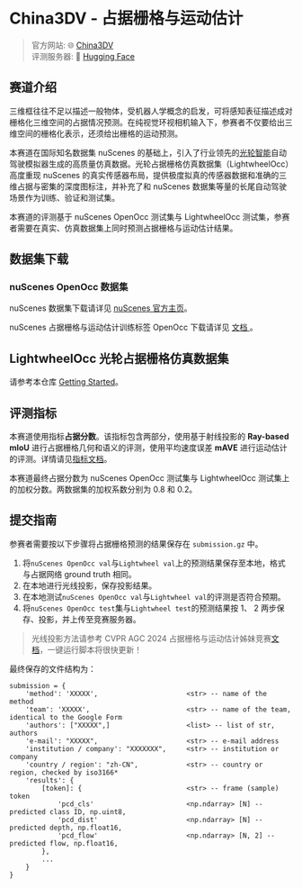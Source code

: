# China3DV - 占据栅格与运动估计
> 官方网站: :globe_with_meridians: [China3DV](http://www.csig3dv.net/2024/competition.html)  
> 评测服务器: :hugs: [Hugging Face](https://huggingface.co/spaces/China3DV-S/occupancy-and-flow-2024)

## 赛道介绍

三维框往往不足以描述一般物体，受机器人学概念的启发，可将感知表征描述成对栅格化三维空间的占据情况预测。在纯视觉环视相机输入下，参赛者不仅要给出三维空间的栅格化表示，还须给出栅格的运动预测。

本赛道在国际知名数据集 nuScenes 的基础上，引入了行业领先的[光轮智能](http://lightwheel.ai/)自动驾驶模拟器生成的高质量仿真数据。光轮占据栅格仿真数据集（LightwheelOcc）高度重现 nuScenes 的真实传感器布局，提供极度拟真的传感器数据和准确的三维占据与密集的深度图标注，并补充了和 nuScenes 数据集等量的长尾自动驾驶场景作为训练、验证和测试集。

本赛道的评测基于 nuScenes OpenOcc 测试集与 LightwheelOcc 测试集，参赛者需要在真实、仿真数据集上同时预测占据栅格与运动估计结果。

## 数据集下载

### nuScenes OpenOcc 数据集

nuScenes 数据集下载请详见 <a href="https://www.nuscenes.org/nuscenes" target="_blank">nuScenes 官方主页</a>。

nuScenes 占据栅格与运动估计训练标签 OpenOcc 下载请详见 <a href="https://github.com/OpenDriveLab/OccNet?tab=readme-ov-file#data" target="_blank"> 文档 </a>。

## LightwheelOcc 光轮占据栅格仿真数据集

请参考本仓库 [Getting Started](/docs/getting_started.md)。

## 评测指标

本赛道使用指标**占据分数**。该指标包含两部分，使用基于射线投影的 **Ray-based mIoU** 进行占据栅格几何和语义的评测，使用平均速度误差 **mAVE** 进行运动估计的评测。详情请见[指标文档](https://github.com/OpenDriveLab/OccNet/tree/challenge?tab=readme-ov-file#evaluation-metrics)。

本赛道最终占据分数为 nuScenes OpenOcc 测试集与 LightwheelOcc 测试集上的加权分数。两数据集的加权系数分别为 0.8 和 0.2。


## 提交指南

参赛者需要按以下步骤将占据栅格预测的结果保存在 `submission.gz` 中。

1. 将`nuScenes OpenOcc val`与`Lightwheel val`上的预测结果保存至本地，格式与占据网络 ground truth 相同。
2. 在本地进行光线投影，保存投影结果。
3. 在本地测试`nuScenes OpenOcc val`与`Lightwheel val`的评测是否符合预期。
4. 将`nuScenes OpenOcc test`集与`Lightwheel test`的预测结果按 1、 2 两步保存、投影，并上传至竞赛服务器。

> 光线投影方法请参考 CVPR AGC 2024 占据栅格与运动估计姊妹竞赛[文档](https://github.com/OpenDriveLab/OccNet/blob/challenge/docs/getting_started.md#test-submission)，一键运行脚本将很快更新！

最终保存的文件结构为：

```
submission = {
    'method': 'XXXXX',                      <str> -- name of the method
    'team': 'XXXXX',                        <str> -- name of the team, identical to the Google Form
    'authors': ["XXXXX",]                   <list> -- list of str, authors
    'e-mail': "XXXXX",                      <str> -- e-mail address
    'institution / company': "XXXXXXX",     <str> -- institution or company
    'country / region': "zh-CN",            <str> -- country or region, checked by iso3166*
    'results': {
        [token]: {                          <str> -- frame (sample) token
            'pcd_cls'                       <np.ndarray> [N] -- predicted class ID, np.uint8,
            'pcd_dist'                      <np.ndarray> [N] -- predicted depth, np.float16,
            'pcd_flow'                      <np.ndarray> [N, 2] -- predicted flow, np.float16,
        },
        ...
    }
}
```

